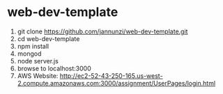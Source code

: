 # web-dev-template

1. git clone https://github.com/jannunzi/web-dev-template.git
1. cd web-dev-template
1. npm install
1. mongod
1. node server.js
1. browse to localhost:3000
1. AWS Website: http://ec2-52-43-250-165.us-west-2.compute.amazonaws.com:3000/assignment/UserPages/login.html

